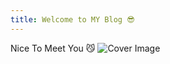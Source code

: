 ```yaml
---
title: Welcome to MY Blog 😎
---
```

Nice To Meet You 😼 
![Cover Image](https://Omi-smallbox.github.io/GitHub-Pages/assets/cover.jpg)
